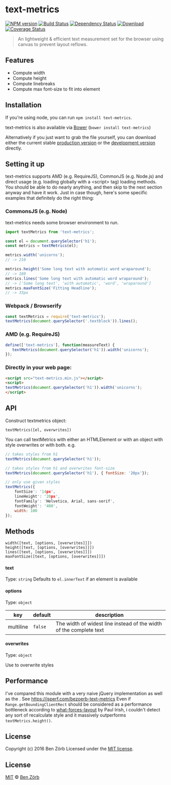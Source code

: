 # text-metrics
[![NPM version][npm-image]][npm-url] [![Build Status][travis-image]][travis-url] [![Dependency Status][depstat-image]][depstat-url] [![Download][dlcounter-image]][dlcounter-url] [![Coverage Status][coveralls-image]][coveralls-url]

> An lightweight & efficient text measurement set for the browser using canvas to prevent layout reflows.

Features
--------

* Compute width
* Compute height
* Compute linebreaks
* Compute max font-size to fit into element

## Installation

If you're using node, you can run `npm install text-metrics`.

text-metrics is also available via [Bower](https://github.com/bower/bower) (`bower install text-metrics`)

Alternatively if you just want to grab the file yourself, you can download either the current stable [production version][min] or the [development version][max] directly.

[min]: https://raw.github.com/bezoerb/text-metrics/master/dist/text-metrics.min.js
[max]: https://raw.github.com/bezoerb/text-metrics/master/dist/text-metrics.js

## Setting it up

text-metrics supports AMD (e.g. RequireJS), CommonJS (e.g. Node.js) and direct usage (e.g. loading globally with a &lt;script&gt; tag) loading methods.
You should be able to do nearly anything, and then skip to the next section anyway and have it work. Just in case though, here's some specific examples that definitely do the right thing:

### CommonsJS (e.g. Node)

text-metrics needs some browser environment to run.
```javascript
import textMetrics from 'text-metrics';

const el = document.querySelector('h1');
const metrics = textMetrics(el);

metrics.width('unicorns');
// -> 210

metrics.height('Some long text with automatic word wraparound');
// -> 180
metrics.lines('Some long text with automatic word wraparound');
// -> ['Some long text', 'with automatic', 'word', 'wraparound']
metrics.maxFontSize('Fitting Headline');
// -> 33px
```

### Webpack / Browserify
```javascript
const textMetrics = require('text-metrics');
textMetrics(document.querySelector('.textblock')).lines();

```

### AMD (e.g. RequireJS)

```javascript
define(['text-metrics'], function(measureText) {
   textMetrics(document.querySelector('h1')).width('unicorns');
});
```

### Directly in your web page:

```html
<script src="text-metrics.min.js"></script>
<script>
textMetrics(document.querySelector('h1')).width('unicorns');
</script>
```

## API

Construct textmetrics object:

`textMetrics([el, overwrites])`

You can call textMetrics with either an HTMLElement or with an object with style overwrites or with both.
e.g.
```javascript
// takes styles from h1
textMetrics(document.querySelector('h1'));

// takes styles from h1 and overwrites font-size
textMetrics(document.querySelector('h1'), { fontSize: '20px'});

// only use given styles
textMetrics({
    fontSize': '14px',
    lineHeight': '20px',
    fontFamily': 'Helvetica, Arial, sans-serif',
    fontWeight': '400',
    width: 100
});
```

## Methods

`width([text, [options, [overwrites]]])`<br/>
`height([text, [options, [overwrites]]])`<br/>
`lines([text, [options, [overwrites]]])`<br/>
`maxFontSize([text, [options, [overwrites]]])`<br/>

#### text
Type: `string`
Defaults to `el.innerText` if an element is available

#### options
Type: `object`

| key       | default | description
| --------- | ------- | -----------
| multiline | `false`   | The width of widest line instead of the width of the complete text

#### overwrites
Type: `object`

Use to overwrite styles

## Performance
I've compared this module with a very naive jQuery implementation as well as
the . See https://jsperf.com/bezoerb-text-metrics
Even if `Range.getBoundingClientRect` should be considered as a performance bottleneck according to
[what-forces-layout](https://gist.github.com/paulirish/5d52fb081b3570c81e3a) by Paul Irish,
i couldn't detect any sort of recalculate style and it massively outperforms `textMetrics.height()`.



## License
Copyright (c) 2016 Ben Zörb
Licensed under the [MIT license](http://bezoerb.mit-license.org/).

[npm-url]: https://npmjs.org/package/text-metrics
[npm-image]: https://badge.fury.io/js/text-metrics.svg

[travis-url]: https://travis-ci.org/bezoerb/text-metrics
[travis-image]: https://secure.travis-ci.org/bezoerb/text-metrics.svg?branch=master

[depstat-url]: https://david-dm.org/bezoerb/text-metrics
[depstat-image]: https://david-dm.org/bezoerb/text-metrics.svg

[dlcounter-url]: https://www.npmjs.com/package/text-metrics
[dlcounter-image]: https://img.shields.io/npm/dm/text-metrics.svg

[coveralls-url]: https://coveralls.io/github/bezoerb/text-metrics?branch=master
[coveralls-image]: https://coveralls.io/repos/github/bezoerb/text-metrics/badge.svg?branch=master


## License

[MIT](https://bezoerb.mit-license.org/) © [Ben Zörb](http://sommerlaune.com)
